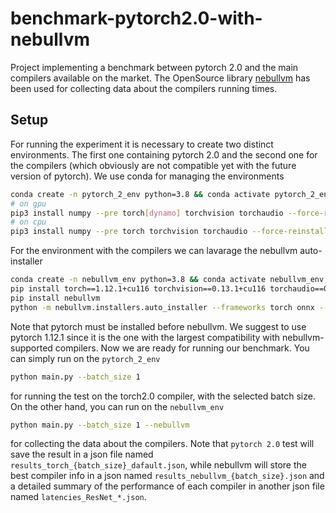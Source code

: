 # benchmark-pytorch2.0-with-nebullvm
Project implementing a benchmark between pytorch 2.0 and the main compilers available on the market. The OpenSource library [nebullvm](https://github.com/nebuly-ai/nebullvm) has been used for collecting data about the compilers running times. 

## Setup
For running the experiment it is necessary to create two distinct environments. The first one containing pytorch 2.0 and the second one for the compilers (which obviously are not compatible yet with the future version of pytorch). We use conda for managing the environments
```bash
conda create -n pytorch_2_env python=3.8 && conda activate pytorch_2_env
# on gpu
pip3 install numpy --pre torch[dynamo] torchvision torchaudio --force-reinstall --extra-index-url https://download.pytorch.org/whl/nightly/cu117
# on cpu 
pip3 install numpy --pre torch torchvision torchaudio --force-reinstall --extra-index-url https://download.pytorch.org/whl/nightly/cpu
```
For the environment with the compilers we can lavarage the nebullvm auto-installer
```bash
conda create -n nebullvm_env python=3.8 && conda activate nebullvm_env
pip install torch==1.12.1+cu116 torchvision==0.13.1+cu116 torchaudio==0.12.1 --extra-index-url https://download.pytorch.org/whl/cu116
pip install nebullvm
python -m nebullvm.installers.auto_installer --frameworks torch onnx --compilers all
```
Note that pytorch must be installed before nebullvm. We suggest to use pytorch 1.12.1 since it is the one with the largest compatibility with nebullvm-supported compilers. Now we are ready for running our benchmark.
You can simply run on the `pytorch_2_env`
```bash
python main.py --batch_size 1 
```
for running the test on the torch2.0 compiler, with the selected batch size. On the other hand, you can run on the `nebullvm_env`
```bash
python main.py --batch_size 1 --nebullvm
```
for collecting the data about the compilers. Note that `pytorch 2.0` test will save the result in a json file named `results_torch_{batch_size}_dafault.json`, while nebullvm will store the best compiler info in a json named `results_nebullvm_{batch_size}.json` and a detailed summary of the performance of each compiler in another json file named `latencies_ResNet_*.json`.

